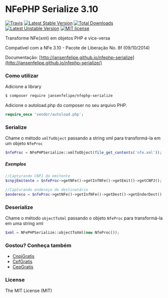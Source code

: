 # NFePHP Serialize 3.10
[![Travis](https://travis-ci.org/jansenfelipe/nfephp-serialize.svg?branch=3.10)](https://travis-ci.org/jansenfelipe/nfephp-serialize)
[![Latest Stable Version](https://poser.pugx.org/jansenfelipe/nfephp-serialize/v/stable.svg)](https://packagist.org/packages/jansenfelipe/nfephp-serialize) 
[![Total Downloads](https://poser.pugx.org/jansenfelipe/nfephp-serialize/downloads.svg)](https://packagist.org/packages/jansenfelipe/nfephp-serialize) 
[![Latest Unstable Version](https://poser.pugx.org/jansenfelipe/nfephp-serialize/v/unstable.svg)](https://packagist.org/packages/jansenfelipe/nfephp-serialize)
[![MIT license](https://poser.pugx.org/jansenfelipe/nfephp-serialize/license.svg)](http://opensource.org/licenses/MIT)

Transforme NFe(xml) em objetos PHP e vice-versa

Compatível com a NFe 3.10 - Pacote de Liberação No. 8f (09/10/2014)

Documentação: [http://jansenfelipe.github.io/nfephp-serialize](http://jansenfelipe.github.io/nfephp-serialize/)

### Como utilizar

Adicione a library

```sh
$ composer require jansenfelipe/nfephp-serialize
```

Adicione o autoload.php do composer no seu arquivo PHP.

```php
require_once 'vendor/autoload.php';  
```

### Serialize

Chame o método `xmlToObject` passando a string xml para transformá-la em um objeto `NfeProc`

```php
$nfeProc = NFePHPSerialize::xmlToObject(file_get_contents('nfe.xml'));
```

##### Exemplos

```php
//Capturando CNPJ do emitente
$cnpjEmitente = $nfeProc->getNFe()->getInfNFe()->getEmit()->getCNPJ();

//Capturando endereço do destinatário
$endereco = $nfeProc->getNFe()->getInfNFe()->getDest()->getEnderDest();
```

### Deserialize

Chame o método `objectToXml` passando o objeto `NfeProc` para transformá-la em uma string xml

```php
$xml = NFePHPSerialize::objectToXml(new NfeProc());
```

### Gostou? Conheça também

* [CnpjGratis](https://github.com/jansenfelipe/cnpj-gratis)
* [CpfGratis](https://github.com/jansenfelipe/cpf-gratis)
* [CepGratis](https://github.com/jansenfelipe/cep-gratis)

### License

The MIT License (MIT)
